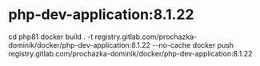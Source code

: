 # php-dev-application:8.1.22
cd php81
docker build . -t registry.gitlab.com/prochazka-dominik/docker/php-dev-application:8.1.22 --no-cache
docker push registry.gitlab.com/prochazka-dominik/docker/php-dev-application:8.1.22
